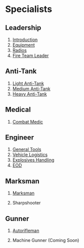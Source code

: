 # Specialists

## Leadership

1. [Introduction](certs/leadership/introduction.md)
2. [Equipment](certs/leadership/equipment.md)
3. [Radios](certs/leadership/radios.md)
4. [Fire Team Leader](certs/leadership/fireteamlead.md)

## Anti-Tank

1. [Light Anti-Tank](certs/lat.md)
2. [Medium Anti-Tank](certs/anti-tank/mat.md)
3. [Heavy Anti-Tank](certs/anti-tank-hat.md)

## Medical

1. [Combat Medic](certs/medical/medic.md)
<!-- 2. [Field Doctor](certs/medical/doctor.md) -->
<!-- 2. Field Doctor -->
<!-- 3. [Director of Medical Operations](certs/medical/director.md) -->

## Engineer

1. [General Tools](certs/engineer/engineer.md)
2. [Vehicle Logistics](certs/engineer/vehicles.md)
3. [Explosives Handling](certs/engineer/explosives.md)
4. [EOD](certs/engineer/eod.md)
<!-- 5. [Construction](certs/engineer/construction.md) -->
<!-- 5. Construction -->

## Marksman

1. [Marksman](certs/marksman/marksman.md)
<!-- 2. [Sharpshooter](certs/makrsman/sharpshooter.md) -->
2. Sharpshooter
<!-- 3. [Sniper & Spotter](certs/marksman/sniper.md) -->

## Gunner

1. [Autorifleman](certs/gunner/autorifleman.md)
<!-- 2. [Machine Gunner](certs/gunner/machinegunner.md) -->
2. Machine Gunner (Coming Soon)

<!-- ## Pilot -->

<!-- 1. [Transport Pilot](certs/pilot/transport.md) -->
<!-- 2. [Recon Pilot](certs/pilot/recon.md) -->
<!-- 3. [Armed Support Pilot](certs/pilot/armed_support.md) -->

<!-- ### Aircraft -->

<!-- 1. [MH-6M Little Bird](certs/pilot/aircraft_mh6m.md) -->
<!-- 2. [UH-1H Huey](certs/pilot/aircraft_uh1h.md) -->
<!-- 3. [UH-60 Black Hawk](certs/pilot/aircraft_uh60.md) -->
